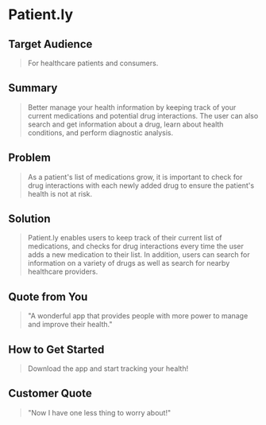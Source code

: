 # Patient.ly #

## Target Audience ##
  > For healthcare patients and consumers.

## Summary ##
  > Better manage your health information by keeping track of your 
  current medications and potential drug interactions. The user can also search and get information about a drug, learn about health conditions, and perform diagnostic analysis.

## Problem ##
  > As a patient's list of medications grow, it is important to check for drug interactions with each newly added drug to ensure the patient's health is not at risk. 

## Solution ##
  > Patient.ly enables users to keep track of their current list of medications, and checks for drug interactions every time the user adds a new medication to their list. In addition, users can search for information on a variety of drugs as well as search for nearby healthcare providers.

## Quote from You ##
  > "A wonderful app that provides people with more power to manage and improve their health."

## How to Get Started ##
  > Download the app and start tracking your health!

## Customer Quote ##
  > "Now I have one less thing to worry about!"

